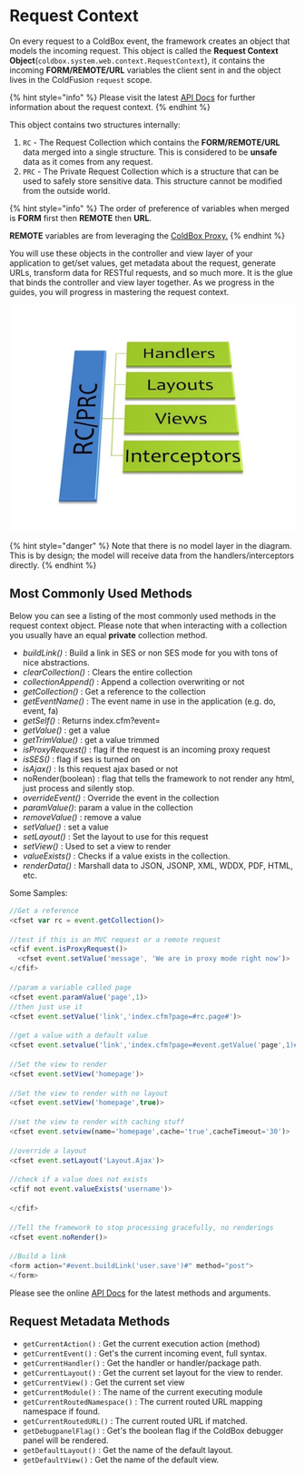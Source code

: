 # Request Context

On every request to a ColdBox event, the framework creates an object that models the incoming request. This object is called the **Request Context Object**\(`coldbox.system.web.context.RequestContext`\), it contains the incoming **FORM/REMOTE/URL** variables the client sent in and the object lives in the ColdFusion `request` scope.

{% hint style="info" %}
Please visit the latest [API Docs](http://apidocs.ortussolutions.com/coldbox/current) for further information about the request context.
{% endhint %}

This object contains two structures internally:

1. `RC` - The Request Collection which contains the **FORM/REMOTE/URL** data merged into a single structure.  This is considered to be **unsafe** data as it comes from any request.
2. `PRC` - The Private Request Collection which is a structure that can be used to safely store sensitive data.  This structure cannot be modified from the outside world.

{% hint style="info" %}
The order of preference of variables when merged is **FORM** first then **REMOTE** then **URL**.

**REMOTE** variables are from leveraging the [ColdBox Proxy.](../digging-deeper/coldbox-proxy/)
{% endhint %}

You will use these objects in the controller and view layer of your application to get/set values, get metadata about the request, generate URLs, transform data for RESTful requests, and so much more. It is the glue that binds the controller and view layer together. As we progress in the guides, you will progress in mastering the request context.

![RC/PRC Data Super Highway](../.gitbook/assets/requestcollectiondatabus%20%281%29.jpg)

{% hint style="danger" %}
Note that there is no model layer in the diagram. This is by design; the model will receive data from the handlers/interceptors directly.
{% endhint %}

## Most Commonly Used Methods

Below you can see a listing of the most commonly used methods in the request context object. Please note that when interacting with a collection you usually have an equal **private** collection method.

* _buildLink\(\)_ : Build a link in SES or non SES mode for you with tons of nice abstractions.
* _clearCollection\(\)_ : Clears the entire collection
* _collectionAppend\(\)_ : Append a collection overwriting or not
* _getCollection\(\)_ : Get a reference to the collection
* _getEventName\(\)_ : The event name in use in the application \(e.g. do, event, fa\)
* _getSelf\(\)_ : Returns index.cfm?event=
* _getValue\(\)_ : get a value
* _getTrimValue\(\)_ : get a value trimmed
* _isProxyRequest\(\)_ : flag if the request is an incoming proxy request
* _isSES\(\)_ : flag if ses is turned on
* _isAjax\(\)_ : Is this request ajax based or not
* noRender\(boolean\) : flag that tells the framework to not render any html, just process and silently stop.
* _overrideEvent\(\)_ : Override the event in the collection
* _paramValue\(\)_: param a value in the collection
* _removeValue\(\)_ : remove a value
* _setValue\(\)_ : set a value
* _setLayout\(\)_ : Set the layout to use for this request
* _setView\(\)_ : Used to set a view to render
* _valueExists\(\)_ : Checks if a value exists in the collection.
* _renderData\(\)_ : Marshall data to JSON, JSONP, XML, WDDX, PDF, HTML, etc.

Some Samples:

```javascript
//Get a reference
<cfset var rc = event.getCollection()>

//test if this is an MVC request or a remote request
<cfif event.isProxyRequest()>
  <cfset event.setValue('message', 'We are in proxy mode right now')>
</cfif>

//param a variable called page
<cfset event.paramValue('page',1)>
//then just use it
<cfset event.setValue('link','index.cfm?page=#rc.page#')>

//get a value with a default value
<cfset event.setvalue('link','index.cfm?page=#event.getValue('page',1)#')>

//Set the view to render
<cfset event.setView('homepage')>

//Set the view to render with no layout
<cfset event.setView('homepage',true)>

//set the view to render with caching stuff
<cfset event.setview(name='homepage',cache='true',cacheTimeout='30')>

//override a layout
<cfset event.setLayout('Layout.Ajax')>

//check if a value does not exists
<cfif not event.valueExists('username')>

</cfif>

//Tell the framework to stop processing gracefully, no renderings
<cfset event.noRender()>

//Build a link
<form action="#event.buildLink('user.save')#" method="post">
</form>
```

Please see the online [API Docs](http://apidocs.ortussolutions.com/coldbox/current) for the latest methods and arguments.

## Request Metadata Methods

* `getCurrentAction()` : Get the current execution action \(method\)
* `getCurrentEvent()` : Get's the current incoming event, full syntax.
* `getCurrentHandler()` : Get the handler or handler/package path.
* `getCurrentLayout()` : Get the current set layout for the view to render.
* `getCurrentView()` : Get the current set view
* `getCurrentModule()` : The name of the current executing module
* `getCurrentRoutedNamespace()` : The current routed URL mapping namespace if found.
* `getCurrentRoutedURL()` : The current routed URL if matched.
* `getDebugpanelFlag()` : Get's the boolean flag if the ColdBox debugger panel will be rendered.
* `getDefaultLayout()` : Get the name of the default layout.
* `getDefaultView()` : Get the name of the default view.

